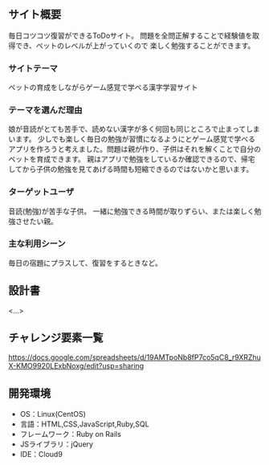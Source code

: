# <ONDOG>

## サイト概要
毎日コツコツ復習ができるToDoサイト。
問題を全問正解することで経験値を取得でき、ペットのレベルが上がっていくので
楽しく勉強することができます。

### サイトテーマ
ペットの育成をしながらゲーム感覚で学べる漢字学習サイト

### テーマを選んだ理由
娘が音読がとても苦手で、読めない漢字が多く何回も同じところで止まってしまいます。
少しでも楽しく毎日の勉強が習慣になるようにとゲーム感覚で学べるアプリを作ろうと考えました。問題は親が作り、子供はそれを解くことで自分のペットを育成できます。
親はアプリで勉強をしているか確認できるので、帰宅してから子供の勉強を見てあげる時間も短縮できるのではないかと思います。

### ターゲットユーザ
音読(勉強)が苦手な子供。
一緒に勉強できる時間が取りずらい、または楽しく勉強させたい親。

### 主な利用シーン
毎日の宿題にプラスして、復習をするときなど。

## 設計書
<...>

## チャレンジ要素一覧
https://docs.google.com/spreadsheets/d/19AMTpoNb8fP7co5qC8_r9XRZhuX-KMO9920LExbNoxg/edit?usp=sharing

## 開発環境
- OS：Linux(CentOS)
- 言語：HTML,CSS,JavaScript,Ruby,SQL
- フレームワーク：Ruby on Rails
- JSライブラリ：jQuery
- IDE：Cloud9

